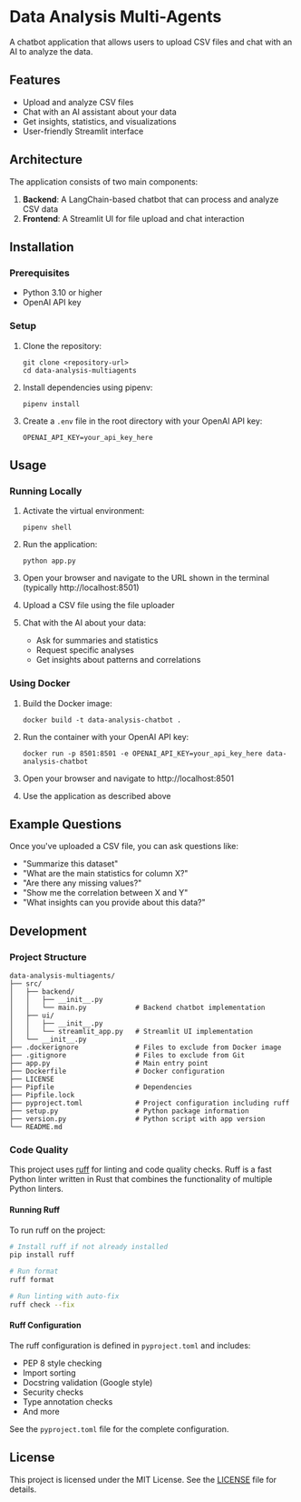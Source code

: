 # Data Analysis Multi-Agents

A chatbot application that allows users to upload CSV files and chat with an AI to analyze the data.

## Features

- Upload and analyze CSV files
- Chat with an AI assistant about your data
- Get insights, statistics, and visualizations
- User-friendly Streamlit interface

## Architecture

The application consists of two main components:

1. **Backend**: A LangChain-based chatbot that can process and analyze CSV data
2. **Frontend**: A Streamlit UI for file upload and chat interaction

## Installation

### Prerequisites

- Python 3.10 or higher
- OpenAI API key

### Setup

1. Clone the repository:
   ```
   git clone <repository-url>
   cd data-analysis-multiagents
   ```

2. Install dependencies using pipenv:
   ```
   pipenv install
   ```

3. Create a `.env` file in the root directory with your OpenAI API key:
   ```
   OPENAI_API_KEY=your_api_key_here
   ```

## Usage

### Running Locally

1. Activate the virtual environment:
   ```
   pipenv shell
   ```

2. Run the application:
   ```
   python app.py
   ```

3. Open your browser and navigate to the URL shown in the terminal (typically http://localhost:8501)

4. Upload a CSV file using the file uploader

5. Chat with the AI about your data:
   - Ask for summaries and statistics
   - Request specific analyses
   - Get insights about patterns and correlations

### Using Docker

1. Build the Docker image:
   ```
   docker build -t data-analysis-chatbot .
   ```

2. Run the container with your OpenAI API key:
   ```
   docker run -p 8501:8501 -e OPENAI_API_KEY=your_api_key_here data-analysis-chatbot
   ```

3. Open your browser and navigate to http://localhost:8501

4. Use the application as described above

## Example Questions

Once you've uploaded a CSV file, you can ask questions like:

- "Summarize this dataset"
- "What are the main statistics for column X?"
- "Are there any missing values?"
- "Show me the correlation between X and Y"
- "What insights can you provide about this data?"

## Development

### Project Structure

```
data-analysis-multiagents/
├── src/
│   ├── backend/
│   │   ├── __init__.py
│   │   └── main.py            # Backend chatbot implementation
│   ├── ui/
│   │   ├── __init__.py
│   │   └── streamlit_app.py   # Streamlit UI implementation
│   └── __init__.py
├── .dockerignore              # Files to exclude from Docker image
├── .gitignore                 # Files to exclude from Git
├── app.py                     # Main entry point
├── Dockerfile                 # Docker configuration
├── LICENSE
├── Pipfile                    # Dependencies
├── Pipfile.lock
├── pyproject.toml             # Project configuration including ruff
├── setup.py                   # Python package information
├── version.py                 # Python script with app version
└── README.md
```

### Code Quality

This project uses [ruff](https://github.com/charliermarsh/ruff) for linting and code quality checks. Ruff is a fast Python linter written in Rust that combines the functionality of multiple Python linters.

#### Running Ruff

To run ruff on the project:

```bash
# Install ruff if not already installed
pip install ruff

# Run format
ruff format

# Run linting with auto-fix
ruff check --fix
```

#### Ruff Configuration

The ruff configuration is defined in `pyproject.toml` and includes:

- PEP 8 style checking
- Import sorting
- Docstring validation (Google style)
- Security checks
- Type annotation checks
- And more

See the `pyproject.toml` file for the complete configuration.

## License

This project is licensed under the MIT License. See the [LICENSE](./LICENSE) file for details.
